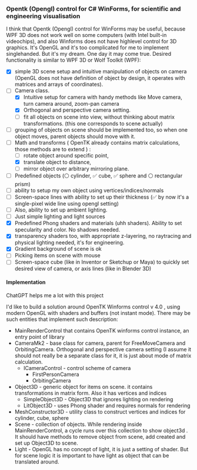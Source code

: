 ### Opentk (Opengl) control for C# WinForms, for scientific and engineering visualisation

I think that Opentk (Opengl) control for WinForms may be useful, because WPF 3D does not work well on some computers (with Intel built-in videochips), and also Winforms does not have highlevel control for 3D graphics. It's OpenGL and it's too complicated for me to implement singlehanded. But it's my dream. One day it may come true. Desired functionality is similar to WPF 3D or Wolf Toolkit (WPF): 

- [x] simple 3D scene setup and intuitive manipulation of objects on camera (OpenGL does not have definition of object by design, it operates with matrices and arrays of coordinates). 
- [ ] Camera class.  
    - [x] Intuitive setup for camera with handy methods like Move camera, turn camera around, zoom-pan camera
	- [x] Orthogonal and perspective camera setting. 
	- [ ] fit all objects on scene into view, without thinking about matrix transformations. (this one corresponds to scene actually)
- [ ] grouping of objects on scene should be implemented too, so when one object moves, parent objects should move with it.
- [ ] Math and transforms ( OpenTK already contains matrix calculations, those methods are to extend ) : 
    - [ ] rotate object around specific point, 
	- [x] translate object to distance, 
	- [ ] mirror object over arbitrary mirroring plane. 
- [ ] Predefined objects (:white_circle: cylinder, :white_check_mark: cube, :white_check_mark: sphere and :white_circle: rectangular prism) 
- [ ] ability to setup my own object using vertices/indices/normals 
- [ ] Screen-space lines with ability to set up their thickness (:white_check_mark: by now it's a single-pixel wide line using opengl setting)
- [ ] Also, ability to set up ambient lighting. 
- [ ] Just simple lighting and light sources
- [x] Predefined Phong shaders and materials (uhh shaders). Ability to set specularity and color. No shadows needed.
- [x] transparency shaders too, with appropriate z-layering, no raytracing and physical lighting needed, it's for engineering.   
- [x] Gradient background of scene is ok 
- [ ] Picking items on scene with mouse 
- [ ] Screen-space cube (like in Inventor or Sketchup or Maya) to quickly set desired view of camera, or axis lines (like in Blender 3D)

#### Implementation

ChatGPT helps me a lot with this project

I'd like to build a solution around OpenTK Winforms control v 4.0 , using modern OpenGL with shaders and buffers (not instant mode). There may be such entities that implement such description:
- MainRenderControl that contains OpenTK winforms control instance, an entry point of library
- CameraMk2 - base class for camera, parent for FreeMoveCamera and OrbitingCamera. Orthogonal and perspective camera setting (I assume it should not really be a separate class for it, it is just about mode of matrix calculation.
    - ICameraControl - control scheme of camera
      - FirstPersonCamera
      - OrbitingCamera
- Object3D - generic object for items on scene. it contains transformations in matrix form. Also it has vertices and indices
    - SimpleObject3D - Object3D that ignores lighting on rendering
    - LitObject3D - uses Phong shader and requires normals for rendering
- MeshConstructor3D - utility class to construct vertices and indices for cylinder, cube, sphere
- Scene - collection of objects. While rendering inside MainRenderControl, a cycle runs over this collection to show object3d . It should have methods to remove object from scene, add created and set up Object3D to scene.
- Light - OpenGL has no concept of light, it is just a setting of shader. But for scene logic it is important to have light as object that can be translated around. 